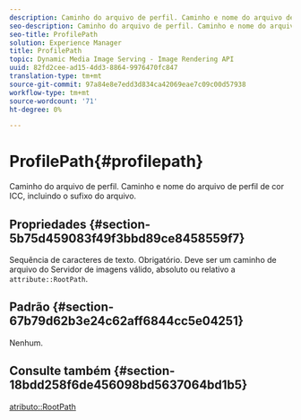 ```yaml
---
description: Caminho do arquivo de perfil. Caminho e nome do arquivo de perfil de cor ICC, incluindo o sufixo do arquivo.
seo-description: Caminho do arquivo de perfil. Caminho e nome do arquivo de perfil de cor ICC, incluindo o sufixo do arquivo.
seo-title: ProfilePath
solution: Experience Manager
title: ProfilePath
topic: Dynamic Media Image Serving - Image Rendering API
uuid: 82fd2cee-ad15-4dd3-8864-9976470fc847
translation-type: tm+mt
source-git-commit: 97a84e8e7edd3d834ca42069eae7c09c00d57938
workflow-type: tm+mt
source-wordcount: '71'
ht-degree: 0%

---
```



# ProfilePath{#profilepath}

Caminho do arquivo de perfil. Caminho e nome do arquivo de perfil de cor ICC, incluindo o sufixo do arquivo.

## Propriedades {#section-5b75d459083f49f3bbd89ce8458559f7}

Sequência de caracteres de texto. Obrigatório. Deve ser um caminho de arquivo do Servidor de imagens válido, absoluto ou relativo a `attribute::RootPath`.

## Padrão {#section-67b79d62b3e24c62aff6844cc5e04251}

Nenhum.

## Consulte também {#section-18bdd258f6de456098bd5637064bd1b5}

[atributo::RootPath](../../../../../ir-api/material-cat/image-rendering-api-ref/c-ir-material-catalog/c-ir-attributes-reference/r-ir-rootpath.md#reference-a4d7c96b62e14fcbad1740c702f160f3)
